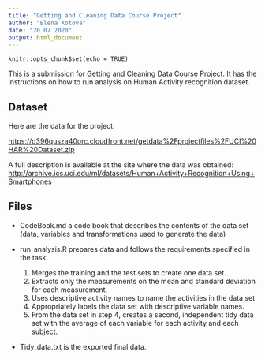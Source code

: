 ```yaml
---
title: "Getting and Cleaning Data Course Project"
author: "Elena Kotova"
date: "20 07 2020"
output: html_document
---
```


```{r setup, include=FALSE}
knitr::opts_chunk$set(echo = TRUE)
```

This is a submission for Getting and Cleaning Data Course Project. It has the instructions on how to run analysis on Human Activity recognition dataset.

## Dataset

Here are the data for the project:

<https://d396qusza40orc.cloudfront.net/getdata%2Fprojectfiles%2FUCI%20HAR%20Dataset.zip>

A full description is available at the site where the data was obtained:
<http://archive.ics.uci.edu/ml/datasets/Human+Activity+Recognition+Using+Smartphones>

## Files

* CodeBook.md a code book that describes the contents of the data set (data, variables and transformations used to generate the data)

* run_analysis.R prepares data and follows the requirements specified in the task:
  1. Merges the training and the test sets to create one data set.
  2. Extracts only the measurements on the mean and standard deviation for each measurement.
  3. Uses descriptive activity names to name the activities in the data set
  4. Appropriately labels the data set with descriptive variable names.
  5. From the data set in step 4, creates a second, independent tidy data set with the average of each variable for each activity and each subject.

* Tidy_data.txt is the exported final data.





